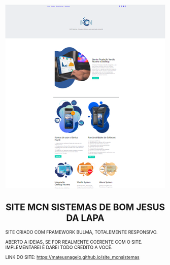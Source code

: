 <img src="./img/site-mcn2.png"/>



<h1 align="center">  SITE MCN SISTEMAS DE BOM JESUS DA LAPA  </h1>



SITE CRIADO COM FRAMEWORK BULMA, TOTALEMENTE RESPONSIVO.

ABERTO A IDEIAS, SE FOR REALMENTE COERENTE COM O SITE.
IMPLEMENTAREI E DAREI TODO CREDITO A VOCÊ.




LINK DO SITE: https://mateusnagelo.github.io/site_mcnsistemas



